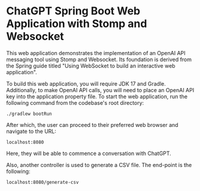 # ChatGPT Spring Boot Web Application with Stomp and Websocket

This web application demonstrates the implementation of an OpenAI API messaging tool using Stomp and Websocket. Its 
foundation is derived from the Spring guide titled "Using WebSocket to build an interactive web application".

To build this web application, you will require JDK 17 and Gradle. Additionally, to make OpenAI API calls, you will need 
to place an OpenAI API key into the application property file. To start the web application, run the following command 
from the codebase's root directory:
```
./gradlew bootRun
```
After which, the user can proceed to their preferred web browser and navigate to the URL:
```
localhost:8080
```
Here, they will be able to commence a conversation with ChatGPT.

Also, another controller is used to generate a CSV file. The end-point is the following:
```agsl
localhost:8080/generate-csv
```
